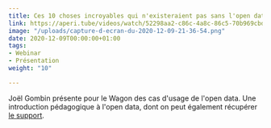 ```yaml
---
title: Ces 10 choses incroyables qui n'existeraient pas sans l'open data
link: https://aperi.tube/videos/watch/52298aa2-c86c-4a8c-86c5-70b969cbd323
image: "/uploads/capture-d-ecran-du-2020-12-09-21-36-54.png"
date: 2020-12-09T00:00:00+01:00
tags:
- Webinar
- Présentation
weight: "10"

---
```

Joël Gombin présente pour le Wagon des cas d'usage de l'open data. Une introduction pédagogique à l'open data, dont on peut également récupérer [le support](https://datactivist.coop/lewagon/ "le support").